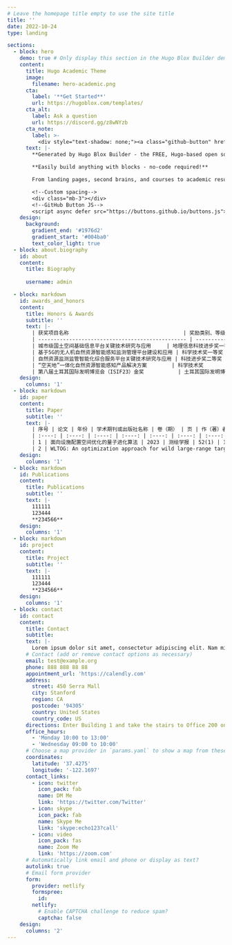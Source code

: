 ```yaml
---
# Leave the homepage title empty to use the site title
title: ''
date: 2022-10-24
type: landing

sections:
  - block: hero
    demo: true # Only display this section in the Hugo Blox Builder demo site
    content:
      title: Hugo Academic Theme
      image:
        filename: hero-academic.png
      cta:
        label: '**Get Started**'
        url: https://hugoblox.com/templates/
      cta_alt:
        label: Ask a question
        url: https://discord.gg/z8wNYzb
      cta_note:
        label: >-
          <div style="text-shadow: none;"><a class="github-button" href="https://github.com/HugoBlox/hugo-blox-builder" data-icon="octicon-star" data-size="large" data-show-count="true" aria-label="Star">Star Hugo Blox Builder</a></div><div style="text-shadow: none;"><a class="github-button" href="https://github.com/HugoBlox/theme-academic-cv" data-icon="octicon-star" data-size="large" data-show-count="true" aria-label="Star">Star the Academic template</a></div>
      text: |-
        **Generated by Hugo Blox Builder - the FREE, Hugo-based open source website builder trusted by 500,000+ sites.**

        **Easily build anything with blocks - no-code required!**

        From landing pages, second brains, and courses to academic resumés, conferences, and tech blogs.

        <!--Custom spacing-->
        <div class="mb-3"></div>
        <!--GitHub Button JS-->
        <script async defer src="https://buttons.github.io/buttons.js"></script>
    design:
      background:
        gradient_end: '#1976d2'
        gradient_start: '#004ba0'
        text_color_light: true
  - block: about.biography
    id: about
    content:
      title: Biography
     
      username: admin

  - block: markdown
    id: awards_and_honors
    content:
      title: Honors & Awards
      subtitle: ''
      text: |-
        | 获奖项目名称                                     | 奖励类别、等级              | 授予单位                  | 获奖时间 | 本人排名 |
        | ------------------------------------------------ | --------------------------- | ------------------------- | -------- | -------- |
        | 城市级国土空间基础信息平台关键技术研究与应用     | 地理信息科技进步奖一等奖   | 中国地理信息产业协会      | 2022     | 5        |
        | 基于5G的无人机自然资源智能感知监测管理平台建设和应用 | 科学技术奖一等奖           | 江苏省土地学会            | 2022     | 4        |
        | 自然资源监测监管智能化综合服务平台关键技术研究与应用 | 科技进步奖二等奖           | 江苏省测绘地理信息学会    | 2022     | 6        |
        | “空天地”一体化自然资源智能感知产品解决方案        | 科学技术奖                 | 江苏省人工智能学会        | 2021     | 3        |
        | 第八届土耳其国际发明博览会（ISIF23）金奖           | 土耳其国际发明博览会金奖   | 土耳其专利商标局          | 2023     | 3        |
    design:
      columns: '1'
  - block: markdown
    id: paper
    content:
      title: Paper
      subtitle: ''
      text: |-
        | 序号 | 论文 | 年份 | 学术期刊或出版社名称 | 卷（期） | 页 | 作（著）者名次 |
        | :----: | :----: | :----: | :----: | :----: | :----: | :----: |
        | 1 | 面向设施配置空间优化的量子进化算法 | 2023 | 测绘学报 | 52(1) | 142-154 | 1 |
        | 2 | WLTOG: An optimization approach for wild large-range target omnidirectional geolocation based on monocular PTZ camera | 2022 | Transactions in GIS | 26(7) | 2975-3002 | 1 |
    design:
      columns: '1'
  - block: markdown
    id: Publications
    content:
      title: Publications
      subtitle: ''
      text: |-
        111111
        123444
        **234566**
    design:
      columns: '1'
  - block: markdown
    id: project
    content:
      title: Project
      subtitle: ''
      text: |-
        111111
        123444
        **234566**
    design:
      columns: '1'
  - block: contact
    id: contact
    content:
      title: Contact
      subtitle:
      text: |-
        Lorem ipsum dolor sit amet, consectetur adipiscing elit. Nam mi diam, venenatis ut magna et, vehicula efficitur enim.
      # Contact (add or remove contact options as necessary)
      email: test@example.org
      phone: 888 888 88 88
      appointment_url: 'https://calendly.com'
      address:
        street: 450 Serra Mall
        city: Stanford
        region: CA
        postcode: '94305'
        country: United States
        country_code: US
      directions: Enter Building 1 and take the stairs to Office 200 on Floor 2
      office_hours:
        - 'Monday 10:00 to 13:00'
        - 'Wednesday 09:00 to 10:00'
      # Choose a map provider in `params.yaml` to show a map from these coordinates
      coordinates:
        latitude: '37.4275'
        longitude: '-122.1697'  
      contact_links:
        - icon: twitter
          icon_pack: fab
          name: DM Me
          link: 'https://twitter.com/Twitter'
        - icon: skype
          icon_pack: fab
          name: Skype Me
          link: 'skype:echo123?call'
        - icon: video
          icon_pack: fas
          name: Zoom Me
          link: 'https://zoom.com'
      # Automatically link email and phone or display as text?
      autolink: true
      # Email form provider
      form:
        provider: netlify
        formspree:
          id:
        netlify:
          # Enable CAPTCHA challenge to reduce spam?
          captcha: false
    design:
      columns: '2'
---
```

